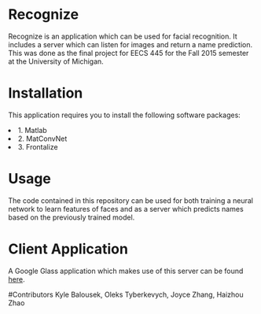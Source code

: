 # Recognize
Recognize is an application which can be used for facial recognition. It includes a server which can listen for images and return a name prediction. This was done as the final project for EECS 445 for the Fall 2015 semester at the University of Michigan.

# Installation
This application requires you to install the following software packages:
<li>1. Matlab</li>
<li>2. MatConvNet</li>
<li>3. Frontalize</li>


# Usage
The code contained in this repository can be used for both training a neural network to learn features of faces and as a server which predicts names based on the previously trained model.

# Client Application
A Google Glass application which makes use of this server can be found [here](https://github.com/kbalouse/RecognizeClient).

#Contributors
Kyle Balousek, Oleks Tyberkevych, Joyce Zhang, Haizhou Zhao
